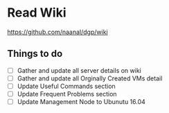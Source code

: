 # Read Wiki

https://github.com/naanal/dgp/wiki

## Things to do

   - [ ] Gather and update all server details on wiki
   - [ ] Gather and update all Orginally Created VMs detail
   - [ ] Update Useful Commands section
   - [ ] Update Frequent Problems section
   - [ ] Update Management Node to Ubunutu 16.04
